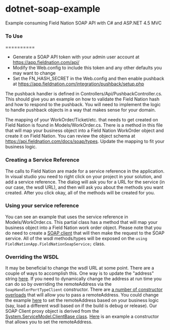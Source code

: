 # dotnet-soap-example
Example consuming Field Nation SOAP API with C# and ASP.NET 4.5 MVC


### To Use
==========

* Generate a SOAP API token with your admin user account at https://app.fieldnation.com/api/
* Modify the Web.config to include this token and any other defaults you may want to change
* Set the FN_HASH_SECRET in the Web.config and then enable pushback at https://app.fieldnation.com/integration/pushback/setup.php

The pushback handler is defined in Controllers/Api/PushbackController.cs. This should give you an example on how to validate the Field Nation hash and how to respond to the pushback. You will need to implement the logic to handle pushback objects in a way that makes sense for your domain.

The mapping of your WorkOrder/Ticket/etc. that needs to get created on Field Nation is found in Models/WorkOrder.cs. There is a method in this file that will map your business object into a Field Nation WorkOrder object and create it on Field Nation. You can review the object schema at https://api.fieldnation.com/docs/soap/types. Update the mapping to fit your business logic.

### Creating a Service Reference

The calls to Field Nation are made for a service reference in the application. In visual studio you need to right click on your project in your solution, and add a service reference. The dialog will ask you for a URL for the service (in our case, the wsdl URL), and then will ask you about the methods you want created. After you click okay, all of the methods will be created for you.


###  Using your service reference

You can see an example that uses the service reference in Models/WorkOrder.cs. This partial class has a method that will map your business object into a Field Nation work order object. Please note that you do need to create a [SOAP client](https://github.com/fieldnation/dotnet-soap-example/blob/master/FieldNationApp/FieldNationApp/Models/WorkOrder.cs#L12) that will then make the request to the SOAP service. All of the wsdl methods/types will be exposed on the `using FieldNationApp.FieldNationSoapService;` class.

### Overriding the WSDL

It may be beneficial to change the wsdl URL at some point. There are a couple of ways to accomplish this. One way is to update the "address" string [here](https://github.com/fieldnation/dotnet-soap-example/blob/master/FieldNationApp/FieldNationApp/Web.config#L112). If you need to dynamically change the address at run time you can do so by overriding the remoteAddress via the `SoapHandlerPortTypeClient` constructor. There are [a number of constructor overloads](https://github.com/fieldnation/dotnet-soap-example/blob/master/FieldNationApp/FieldNationApp/Service%20References/FieldNationSoapService/Reference.cs#L5278-L5295) that will allow you to pass a remoteAddress. You could change the example [here](https://github.com/fieldnation/dotnet-soap-example/blob/master/FieldNationApp/FieldNationApp/Models/WorkOrder.cs#L12) to set the remoteAddress based on your business logic (say, load a different wsdl based on if the build is debug or release). Our SOAP Client proxy object is derived from the [System.ServiceModel.ClientBase class](https://msdn.microsoft.com/en-us/library/ms576141(v=vs.110).aspx). [Here](https://msdn.microsoft.com/en-us/library/ms574922(v=vs.110).aspx) is an example a constructor that allows you to set the remoteAddress.
